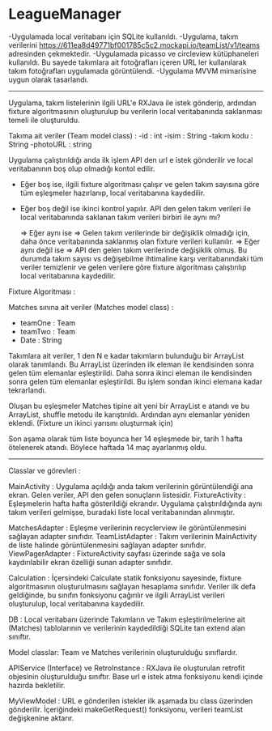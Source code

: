 # LeagueManager

-Uygulamada local veritabanı için SQLite kullanıldı.
-Uygulama, takım verilerini https://611ea8d49771bf001785c5c2.mockapi.io/teamList/v1/teams adresinden çekmektedir.
-Uygulamada picasso ve circleview kütüphaneleri kullanıldı. Bu sayede takımlara ait fotoğrafları içeren URL ler kullanılarak takım fotoğrafları uygulamada görüntülendi.
-Uygulama MVVM mimarisine uygun olarak tasarlandı.

************************************************************

Uygulama, takım listelerinin ilgili URL'e RXJava ile istek gönderip, ardından fixture algoritmasının 
oluşturulup bu verilerin local veritabanında saklanması temeli ile oluşturuldu.


Takıma ait veriler (Team model class) :
 -id : int
 -isim : String
 -takım kodu : String
 -photoURL :  string


Uygulama çalıştırıldığı anda ilk işlem API den url e istek gönderilir ve local veritabanının boş olup olmadığı kontol edilir. 

  - Eğer boş ise, ilgili fixture algoritması çalışır ve gelen takım sayısına göre tüm eşleşmeler hazırlanıp, local veritabanına kaydedilir.
  
  - Eğer boş değil ise ikinci kontrol yapılır. API den gelen takım verileri ile local veritabanında saklanan takım verileri birbiri ile aynı mı?
    
    => Eğer aynı ise => Gelen takım verilerinde bir değişiklik olmadığı için, daha önce veritabanında saklanmış olan fixture verileri kullanılır.
    => Eğer aynı değil ise => API den gelen takım verilerinde değişiklik olmuş. Bu durumda takım sayısı vs değişebilme ihtimaline karşı veritabanındaki tüm veriler temizlenir ve gelen verilere göre fixture algoritması çalıştırılıp local veritabanına kaydedilir.
    
   
 Fixture Algoritması : 
 
 Matches sınına ait veriler (Matches model class) :
 - teamOne : Team
 - teamTwo : Team
 - Date : String
 
 
 Takımlara ait veriler, 1 den N e kadar takımların bulunduğu bir ArrayList olarak tanımlandı. 
 Bu ArrayList üzerinden ilk eleman ile kendisinden sonra gelen tüm elemanlar eşleştirildi.
 Daha sonra ikinci eleman ile kendisinden sonra gelen tüm elemanlar eşleştirildi.
 Bu işlem sondan ikinci elemana kadar tekrarlandı.
 
 Oluşan bu eşleşmeler Matches tipine ait yeni bir ArrayList e atandı ve bu ArrayList, shuffle metodu ile karıştırıldı.
 Ardından aynı elemanlar yeniden eklendi. (Fixture un ikinci yarısını oluşturmak için)
 
 Son aşama olarak tüm liste boyunca her 14 eşleşmede bir, tarih 1 hafta ötelenerek atandı. Böylece haftada 14 maç ayarlanmış oldu.
 
 **************************************************
 Classlar ve görevleri :
 
 MainActivity : Uygulama açıldığı anda takım verilerinin görüntülendiği ana ekran. Gelen veriler, API den gelen sonuçların listesidir.
 FixtureActivity : Eşleşmelerin hafta hafta gösterildiği ekrandır. Uygulama çalıştırıldığında aynı takım verileri gelmişse, buradaki liste local veritabanından alınmıştır.
 
 MatchesAdapter : Eşleşme verilerinin recyclerview ile görüntülenmesini sağlayan adapter sınıfıdır.
 TeamListAdapter : Takım verilerinin MainActivity de liste halinde görüntülenmesini sağlayan adapter sınıfıdır.
 ViewPagerAdapter : FixtureActivity sayfası üzerinde sağa ve sola kaydırılabilir ekran özelliği sunan adapter sınıfıdır.
 
 Calculation : İçersindeki Calculate statik fonksiyonu sayesinde, fixture algoritmasının oluşturulmasını sağlayan hesaplama sınıfıdır. Veriler ilk defa geldiğinde, bu sınıfın 
 fonksiyonu çağırılır ve ilgili ArrayList<Matches> verileri oluşturulup, local veritabanına kaydedilir.
 
 DB : Local veritabanı üzerinde Takımların ve Takım eşleştirilmelerine ait (Matches) tablolarının ve verilerinin kaydedildiği SQLite tan extend alan sınıftır.
 
 Model classlar: Team ve Matches verilerinin oluşturulduğu sınıflardır.
 
 APIService (Interface)  ve RetroInstance : RXJava ile oluşturulan retrofit objesinin oluşturulduğu sınıftır. Base url e istek atma fonksiyonu kendi içinde hazırda bekletilir.
 
 MyViewModel : URL e gönderilen istekler ilk aşamada bu class üzerinden gönderilir. İçeriğindeki makeGetRequest() fonksiyonu, verileri teamList değişkenine aktarır.
 
 
 
 
 
 
 
 
